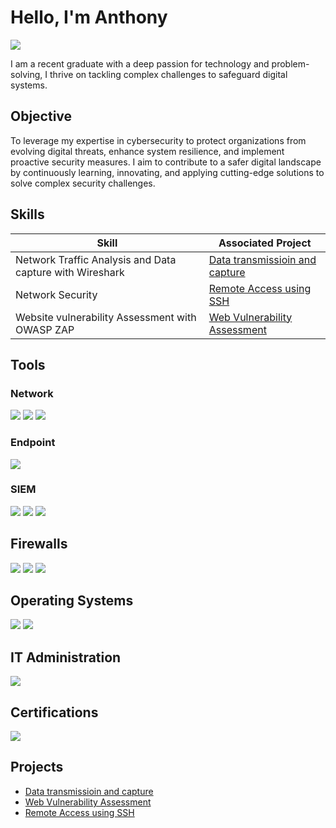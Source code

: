 # Hello, I'm Anthony
<a href="https://www.linkedin.com/in/anthony-dibia-61979b333"><img src="https://img.shields.io/badge/-LinkedIn-0072b1?&style=for-the-badge&logo=linkedin&logoColor=white" /></a>


I am a recent graduate with a deep passion for technology and problem-solving, I thrive on tackling complex challenges to safeguard digital systems. 

## Objective

 
To leverage my expertise in cybersecurity to protect organizations from evolving digital threats, enhance system resilience, and implement proactive security measures. I aim to contribute to a safer digital landscape by continuously learning, innovating, and applying cutting-edge solutions to solve complex security challenges.

## Skills


| Skill                                         | Associated Project         |
|-----------------------------------------------|----------------------------|
| Network Traffic Analysis and Data capture with Wireshark | <a href="https://github.com/Tonex135/Cybersecurity-projects-/blob/main/Data%20transmission%20and%20capture.md">Data transmissioin and capture</a>|
| Network Security | <a href="https://github.com/Tonex135/Cybersecurity-projects-/blob/main/Remote%20Access%20Using%20SSH.md">Remote Access using SSH</a>|
| Website vulnerability Assessment with OWASP ZAP         | <a href="https://github.com/Tonex135/Cybersecurity-projects-/blob/main/Web%20vulnerability%20Assessment%20with%20OWASP%20ZAP.md">Web Vulnerability Assessment</a>|


## Tools


### Network
<div>
    <img src="https://img.shields.io/badge/-Wireshark-1679A7?&style=for-the-badge&logo=Wireshark&logoColor=white" />
    <img src="https://img.shields.io/badge/-Burp_Suite-FD6C5E?&style=for-the-badge&logo=BurpSuite&logoColor=white" />
    <img src="https://img.shields.io/badge/-Nmap-00BFFF?&style=for-the-badge&logo=nmap&logoColor=white" />

</div>

### Endpoint
<div>
    <img src="https://img.shields.io/badge/-Microsoft_Defender_for_Endpoint-00A4EF?&style=for-the-badge&logo=Microsoft&logoColor=white" />
    
</div>

### SIEM
<div>
    <img src="https://img.shields.io/badge/-Microsoft_Sentinel-0078D4?&style=for-the-badge&logo=Microsoft&logoColor=white" />
    <img src="https://img.shields.io/badge/-Splunk-000000?&style=for-the-badge&logo=Splunk&logoColor=white" />
    <img src="https://img.shields.io/badge/-Elastic-005571?&style=for-the-badge&logo=Elastic&logoColor=white" />
</div>

## Firewalls
<div>
  <img src="https://img.shields.io/badge/-Windows%20Defender%20Firewall-0078D7?&style=for-the-badge&logo=windows&logoColor=white" />
 <img src="https://img.shields.io/badge/-UFW-0078D4?&style=for-the-badge&logo=ubuntu&logoColor=white" />
  <img src="https://img.shields.io/badge/-Snort-blue?&style=for-the-badge&logo=snort&logoColor=white" />

</div>

## Operating Systems

<div>
  <img src="https://img.shields.io/badge/-Windows-0078D6?&style=for-the-badge&logo=Windows&logoColor=white" />
  <img src="https://img.shields.io/badge/-Kali%20Linux-557C94?&style=for-the-badge&logo=kalilinux&logoColor=white" />

</div>

## IT Administration
</div>
<img src="https://img.shields.io/badge/-Microsoft_365_Admin_Centre-0078D4?&style=for-the-badge&logo=Microsoft&logoColor=white" />

<div>
  
## Certifications

<div>
<img src="https://img.shields.io/badge/-(ISC)%C2%B2_Certified_in_Cybersecurity-0073B1?&style=for-the-badge&logo=ISC2&logoColor=white" />

</div>

## Projects
- <a href="https://github.com/Tonex135/Cybersecurity-projects-/blob/main/Data%20transmission%20and%20capture.md">Data transmissioin and capture</a>
- <a href="https://github.com/Tonex135/Cybersecurity-projects-/blob/main/Web%20vulnerability%20Assessment%20with%20OWASP%20ZAP.md">Web Vulnerability Assessment</a>
- <a href="https://github.com/Tonex135/Cybersecurity-projects-/blob/main/Remote%20Access%20Using%20SSH.md">Remote Access using SSH</a>
